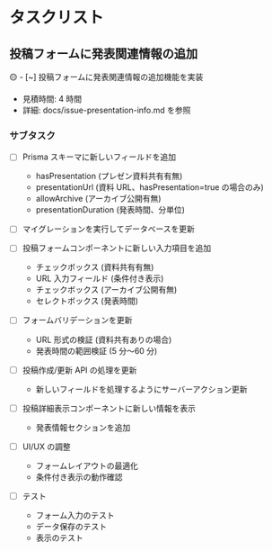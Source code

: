 # タスクリスト

## 投稿フォームに発表関連情報の追加

🟡 - [~] 投稿フォームに発表関連情報の追加機能を実装

- 見積時間: 4 時間
- 詳細: docs/issue-presentation-info.md を参照

### サブタスク

- [ ] Prisma スキーマに新しいフィールドを追加

  - hasPresentation (プレゼン資料共有有無)
  - presentationUrl (資料 URL、hasPresentation=true の場合のみ)
  - allowArchive (アーカイブ公開有無)
  - presentationDuration (発表時間、分単位)

- [ ] マイグレーションを実行してデータベースを更新

- [ ] 投稿フォームコンポーネントに新しい入力項目を追加

  - チェックボックス (資料共有有無)
  - URL 入力フィールド (条件付き表示)
  - チェックボックス (アーカイブ公開有無)
  - セレクトボックス (発表時間)

- [ ] フォームバリデーションを更新

  - URL 形式の検証 (資料共有ありの場合)
  - 発表時間の範囲検証 (5 分〜60 分)

- [ ] 投稿作成/更新 API の処理を更新

  - 新しいフィールドを処理するようにサーバーアクション更新

- [ ] 投稿詳細表示コンポーネントに新しい情報を表示

  - 発表情報セクションを追加

- [ ] UI/UX の調整

  - フォームレイアウトの最適化
  - 条件付き表示の動作確認

- [ ] テスト
  - フォーム入力のテスト
  - データ保存のテスト
  - 表示のテスト
